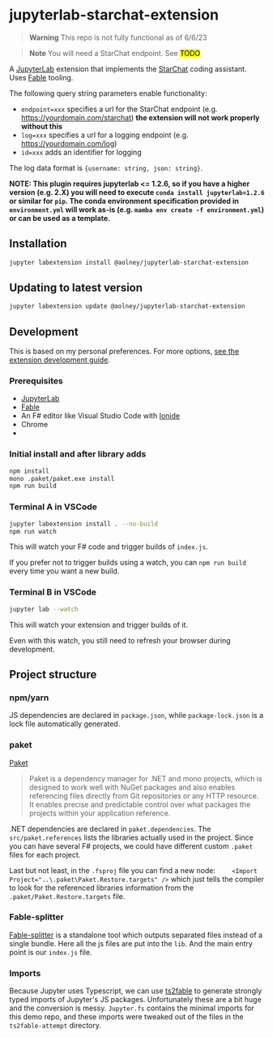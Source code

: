# jupyterlab-starchat-extension

> **Warning**
> This repo is not fully functional as of 6/6/23

> **Note**
> You will need a StarChat endpoint. See <mark>TODO</mark>

A [JupyterLab](https://jupyterlab.readthedocs.io/en/stable/) extension that implements the [StarChat](https://huggingface.co/spaces/HuggingFaceH4/starchat-playground) coding assistant. Uses [Fable](https://fable.io/) tooling.

The following query string parameters enable functionality:

- `endpoint=xxx` specifies a url for the StarChat endpoint (e.g. https://yourdomain.com/starchat) **the extension will not work properly without this**
- `log=xxx` specifies a url for a logging endpoint (e.g. https://yourdomain.com/log)
- `id=xxx` adds an identifier for logging

The log data format is `{username: string, json: string}`.

**NOTE: This plugin requires jupyterlab <= 1.2.6, so if you have a higher version (e.g. 2.X) you will need to execute `conda install jupyterlab=1.2.6` or similar for `pip`. The conda environment specification provided in `environment.yml` will work as-is (e.g. `mamba env create -f environment.yml`) or can be used as a template.**

## Installation

```bash
jupyter labextension install @aolney/jupyterlab-starchat-extension
```

## Updating to latest version

```bash
jupyter labextension update @aolney/jupyterlab-starchat-extension
```


## Development

This is based on my personal preferences. For more options, [see the extension development guide](https://jupyterlab.readthedocs.io/en/stable/developer/extension_dev.html#developer-extensions).

### Prerequisites

* [JupyterLab](https://jupyterlab.readthedocs.io/en/stable/getting_started/installation.html)
* [Fable](https://fable.io/)
* An F# editor like Visual Studio Code with [Ionide](http://ionide.io/) 
* Chrome
* 
### Initial install and after library adds

```bash
npm install
mono .paket/paket.exe install
npm run build
```

### Terminal A in VSCode

```bash
jupyter labextension install . --no-build
npm run watch
```

This will watch your F# code and trigger builds of `index.js`.

If you prefer not to trigger builds using a watch, you can `npm run build` every time you want a new build.

### Terminal B in VSCode

```bash
jupyter lab --watch
```

This will watch your extension and trigger builds of it.

Even with this watch, you still need to refresh your browser during development.

## Project structure

### npm/yarn

JS dependencies are declared in `package.json`, while `package-lock.json` is a lock file automatically generated.

### paket

[Paket](https://fsprojects.github.io/Paket/) 

> Paket is a dependency manager for .NET and mono projects, which is designed to work well with NuGet packages and also enables referencing files directly from Git repositories or any HTTP resource. It enables precise and predictable control over what packages the projects within your application reference.

.NET dependencies are declared in `paket.dependencies`. The `src/paket.references` lists the libraries actually used in the project. Since you can have several F# projects, we could have different custom `.paket` files for each project.

Last but not least, in the `.fsproj` file you can find a new node: `	<Import Project="..\.paket\Paket.Restore.targets" />` which just tells the compiler to look for the referenced libraries information from the `.paket/Paket.Restore.targets` file.

### Fable-splitter

[Fable-splitter]() is a standalone tool which outputs separated files instead of a single bundle. Here all the js files are put into the `lib`. And the main entry point is our `index.js` file.

### Imports

Because Jupyter uses Typescript, we can use [ts2fable](https://github.com/fable-compiler/ts2fable) to generate strongly typed imports of Jupyter's JS packages. Unfortunately these are a bit huge and the conversion is messy. `Jupyter.fs` contains the minimal imports for this demo repo, and these imports were tweaked out of the files in the `ts2fable-attempt` directory.


